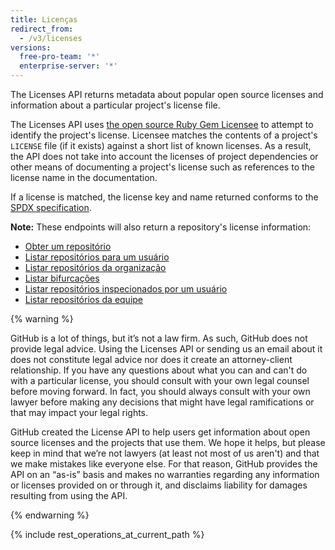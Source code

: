 ```yaml
---
title: Licenças
redirect_from:
  - /v3/licenses
versions:
  free-pro-team: '*'
  enterprise-server: '*'
---
```


The Licenses API returns metadata about popular open source licenses and information about a particular project's license file.

The Licenses API uses [the open source Ruby Gem Licensee](https://github.com/benbalter/licensee) to attempt to identify the project's license. Licensee matches the contents of a project's `LICENSE` file (if it exists) against a short list of known licenses. As a result, the API does not take into account the licenses of project dependencies or other means of documenting a project's license such as references to the license name in the documentation.

If a license is matched, the license key and name returned conforms to the [SPDX specification](https://spdx.org/).

**Note:** These endpoints will also return a repository's license information:

- [Obter um repositório](/v3/repos/#get-a-repository)
- [Listar repositórios para um usuário](/v3/repos/#list-repositories-for-a-user)
- [Listar repositórios da organização](/v3/repos/#list-organization-repositories)
- [Listar bifurcações](/v3/repos/forks/#list-forks)
- [Listar repositórios inspecionados por um usuário](/v3/activity/watching/#list-repositories-watched-by-a-user)
- [Listar repositórios da equipe](/v3/teams/#list-team-repositories)

{% warning %}

GitHub is a lot of things, but it’s not a law firm. As such, GitHub does not provide legal advice. Using the Licenses API or sending us an email about it does not constitute legal advice nor does it create an attorney-client relationship. If you have any questions about what you can and can't do with a particular license, you should consult with your own legal counsel before moving forward. In fact, you should always consult with your own lawyer before making any decisions that might have legal ramifications or that may impact your legal rights.

GitHub created the License API to help users get information about open source licenses and the projects that use them. We hope it helps, but please keep in mind that we’re not lawyers (at least not most of us aren't) and that we make mistakes like everyone else. For that reason, GitHub provides the API on an “as-is” basis and makes no warranties regarding any information or licenses provided on or through it, and disclaims liability for damages resulting from using the API.

{% endwarning %}

{% include rest_operations_at_current_path %}
